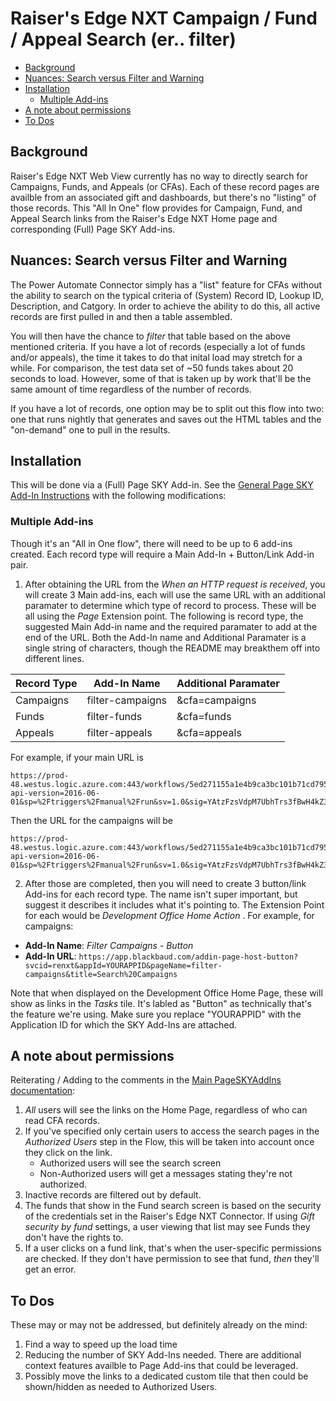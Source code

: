 # Raiser's Edge NXT Campaign / Fund / Appeal Search (er.. filter)
<!-- vscode-markdown-toc -->
* [Background](#Background)
* [Nuances: Search versus Filter and Warning](#Nuances:SearchversusFilterandWarning)
* [Installation](#Installation)
	* [Multiple Add-ins](#MultipleAdd-ins)
* [A note about permissions](#Anoteaboutpermissions)
* [To Dos](#ToDos)

<!-- vscode-markdown-toc-config
	numbering=false
	autoSave=false
	/vscode-markdown-toc-config -->
<!-- /vscode-markdown-toc -->

## <a name='Background'></a>Background
Raiser's Edge NXT Web View currently has no way to directly search for Campaigns, Funds, and Appeals (or CFAs).  Each of these record pages are availble from an associated gift and dashboards, but there's no "listing" of those records.  This "All In One" flow provides for Campaign, Fund, and Appeal Search links from the Raiser's Edge NXT Home page and corresponding (Full) Page SKY Add-ins.  

## <a name='Nuances:SearchversusFilterandWarning'></a>Nuances: Search versus Filter and Warning
The Power Automate Connector simply has a "list" feature for CFAs without the ability to search on the typical criteria of (System) Record ID, Lookup ID, Description, and Catgory.  In order to achieve the ability to do this, all active records are first pulled in and then a table assembled.  

You will then have the chance to _filter_ that table based on the above mentioned criteria.  If you have a lot of records (especially a lot of funds and/or appeals), the time it takes to do that inital load may stretch for a while.  For comparison, the test data set of ~50 funds takes about 20 seconds to load.  However, some of that is taken up by work that'll be the same amount of time regardless of the number of records.  

If you have a lot of records, one option may be to split out this flow into two: one that runs nightly that generates and saves out the HTML tables and the "on-demand" one to pull in the results. 

## <a name='Installation'></a>Installation
This will be done via a (Full) Page SKY Add-in.  See the [General Page SKY Add-In Instructions](https://github.com/glenhutson/BlackbaudCustomizations/blob/main/All-In-One-SKYAddins%2BPowerAutomate/PageSKYAddIns.md) with the following modifications: 

### <a name='MultipleAdd-ins'></a>Multiple Add-ins
Though it's an "All in One flow", there will need to be up to 6 add-ins created.  Each record type will require a Main Add-In + Button/Link Add-in pair.  

1. After obtaining the URL from the _When an HTTP request is received_, you will create 3 Main add-ins, each will use the same URL with an additional paramater to determine which type of record to process.  These will be all using the _Page_ Extension point.  The following is record type, the suggested Main Add-in name and the required paramater to add at the end of the URL.  Both the Add-In name and Additional Paramater is a single string of characters, though the README may breakthem off into different lines.  


Record Type | Add-In Name | Additional Paramater
---------|----------|---------
 Campaigns | filter-campaigns | &cfa=campaigns
 Funds | filter-funds | &cfa=funds
 Appeals | filter-appeals | &cfa=appeals

 For example, if your main URL is 
```
https://prod-48.westus.logic.azure.com:443/workflows/5ed271155a1e4b9ca3bc101b71cd795c/triggers/manual/paths/invoke?api-version=2016-06-01&sp=%2Ftriggers%2Fmanual%2Frun&sv=1.0&sig=YAtzFzsVdpM7UbhTrs3fBwH4kZ3Au5navss50cG5TMQ 

```
Then the URL for the campaigns will be 
```
https://prod-48.westus.logic.azure.com:443/workflows/5ed271155a1e4b9ca3bc101b71cd795c/triggers/manual/paths/invoke?api-version=2016-06-01&sp=%2Ftriggers%2Fmanual%2Frun&sv=1.0&sig=YAtzFzsVdpM7UbhTrs3fBwH4kZ3Au5navss50cG5TMQ&cfa=campaigns 
```

2. After those are completed, then you will need to create 3 button/link Add-ins for each record type.  The name isn't super important, but suggest it describes it includes what it's pointing to. The Extension Point for each would be _Development Office Home Action_ .  For example, for campaigns: 

* **Add-In Name**: _Filter Campaigns - Button_
* **Add-In URL**: `https://app.blackbaud.com/addin-page-host-button?svcid=renxt&appId=YOURAPPID&pageName=filter-campaigns&title=Search%20Campaigns`

Note that when displayed on the Development Office Home Page, these will show as links in the _Tasks_ tile.  It's labled as "Button" as technically that's the feature we're using.  Make sure you replace "YOURAPPID" with the Application ID for which the SKY Add-Ins are attached.  

## <a name='Anoteaboutpermissions'></a>A note about permissions
Reiterating / Adding to the comments in the [Main PageSKYAddIns documentation](https://github.com/glenhutson/BlackbaudCustomizations/blob/main/All-In-One-SKYAddins%2BPowerAutomate/PageSKYAddIns.md#Anoteaboutauthorizationvalidation): 

1. _All_ users will see the links on the Home Page, regardless of who can read CFA records. 
2. If you've specified only certain users to access the search pages in the _Authorized Users_ step in the Flow, this will be taken into account once they click on the link. 
   * Authorized users will see the search screen
   * Non-Authorized users will get a messages stating they're not authorized. 
3. Inactive records are filtered out by default.  
4. The funds that show in the Fund search screen is based on the security of the credentials set in the Raiser's Edge NXT Connector.  If using _Gift security by fund_ settings, a user viewing that list may see Funds they don't have the rights to. 
5. If a user clicks on a fund link, that's when the user-specific permissions are checked.  If they don't have permission to see that fund, _then_ they'll get an error. 

## <a name='ToDos'></a>To Dos
These may or may not be addressed, but definitely already on the mind: 
1. Find a way to speed up the load time
2. Reducing the number of SKY Add-Ins needed.  There are additional context features availble to Page Add-ins that could be leveraged.  
3. Possibly move the links to a dedicated custom tile that then could be shown/hidden as needed to Authorized Users. 